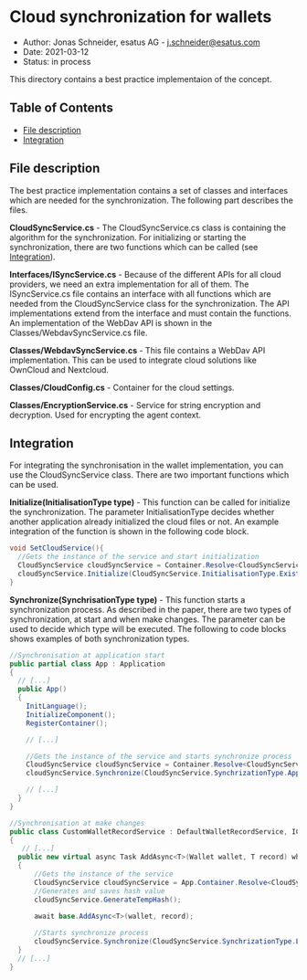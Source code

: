 # Cloud synchronization for wallets

- Author: Jonas Schneider, esatus AG - j.schneider@esatus.com
- Date: 2021-03-12
- Status: in process

This directory contains a best practice implementaion of the concept.

## Table of Contents <!-- omit in toc -->

- [File description](#File-description)
- [Integration](#Integration)

## File description

The best practice implementation contains a set of classes and interfaces which are needed for the synchronization. The following part describes the files.

**CloudSyncService.cs** - The CloudSyncService.cs class is containing the algorithm for the synchronization. For initializing or starting the synchronization, there are two functions which can be called (see [Integration](#Integration)).

**Interfaces/ISyncService.cs** - Because of the different APIs for all cloud providers, we need an extra implementation for all of them. The ISyncService.cs file contains an interface with all functions which are needed from the CloudSyncService class for the synchronization. The API implementations extend from the interface and must contain the functions. An implementation of the WebDav API is shown in the Classes/WebdavSyncService.cs file.

**Classes/WebdavSyncService.cs** - This file contains a WebDav API implementation. This can be used to integrate cloud solutions like OwnCloud and Nextcloud.

**Classes/CloudConfig.cs** - Container for the cloud settings.

**Classes/EncryptionService.cs** - Service for string encryption and decryption. Used for encrypting the agent context.

## Integration

For integrating the synchronisation in the wallet implementation, you can use the CloudSyncService class. There are two important functions which can be used.

**Initialize(InitialisationType type)** - This function can be called for initialize the synchronization. The parameter InitialisationType decides whether another application already initialized the cloud files or not. An example integration of the function is shown in the following code block.

```cs
void SetCloudService(){
  //Gets the instance of the service and start initialization
  CloudSyncService cloudSyncService = Container.Resolve<CloudSyncService>();
  cloudSyncService.Initialize(CloudSyncService.InitialisationType.ExistingCloudSync);
}
```

**Synchronize(SynchrisationType type)** - This function starts a synchronization process. As described in the paper, there are two types of synchronization, at start and when make changes. The parameter can be used to decide which type will be executed. The following to code blocks shows examples of both synchronization types.

```cs
//Synchronisation at application start
public partial class App : Application
{
  // [...]
  public App()
  {
    InitLanguage();
    InitializeComponent();
    RegisterContainer();

    // [...]

    //Gets the instance of the service and starts synchronize process
    CloudSyncService cloudSyncService = Container.Resolve<CloudSyncService>();
    cloudSyncService.Synchronize(CloudSyncService.SynchrizationType.ApplicationStart);

    // [...]
  }
}
```

```cs
//Synchronisation at make changes
public class CustomWalletRecordService : DefaultWalletRecordService, ICusomWalletRecordService
{
   // [...]
  public new virtual async Task AddAsync<T>(Wallet wallet, T record) where T : RecordBase, new()
  {
      //Gets the instance of the service
      CloudSyncService cloudSyncService = App.Container.Resolve<CloudSyncService>();
      //Generates and saves hash value
      cloudSyncService.GenerateTempHash();

      await base.AddAsync<T>(wallet, record);
      
      //Starts synchronize process
      cloudSyncService.Synchronize(CloudSyncService.SynchrizationType.LocalChanges);
  }
  // [...]  
}
```
